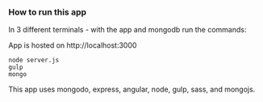 ### How to run this app ###
In 3 different terminals - with the app and mongodb run the commands:

App is hosted on http://localhost:3000

```
node server.js
gulp
mongo
```

This app uses mongodo, express, angular, node, gulp, sass, and mongojs.
